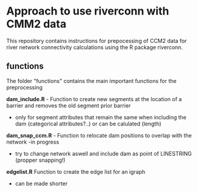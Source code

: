 # Approach to use riverconn with CMM2 data

This repository contains instructions for prepocessing of CCM2 data for river network connectivity calculations using the R package riverconn.

## functions 
The folder "functions" contains the main important functions for the preprocessing

**dam_include.R** - Function to create new segments at the location of a barrier and removes the old segment prior barrier
  - only for segment attributes that remain the same when including the dam (categorical attributes?..) or can be calulated (length)

**dam_snap_ccm.R** -  Function to relocate dam positions to overlap with the network
  -in progress
  - try to change network aswell and include dam as point of LINESTRING (propper snapping!)
  
 **edgelist.R**  Function to create the edge list for an igraph 
   - can be made shorter 

